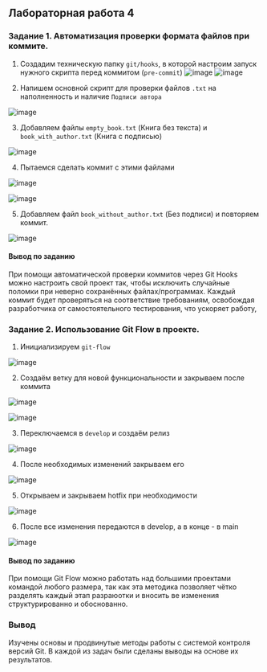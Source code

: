 ## Лабораторная работа 4

### Задание 1. Автоматизация проверки формата файлов при коммите.
1. Создадим техническую папку `git/hooks`, в которой настроим запуск нужного скрипта перед коммитом (`pre-commit`)
![image](https://github.com/user-attachments/assets/d83ec8c8-26c2-4a74-b831-43d20e0aa12b)
![image](https://github.com/user-attachments/assets/ad0ffda8-4e06-4f28-9ede-719118f24771)

2. Напишем основной скрипт для проверки файлов `.txt` на наполненность и наличие `Подписи автора`

![image](https://github.com/user-attachments/assets/0ec16b6d-ea9c-426a-86f1-96034cb068f4)

3. Добавляем файлы `empty_book.txt` (Книга без текста) и `book_with_author.txt` (Книга с подписью)

![image](https://github.com/user-attachments/assets/0ccc6a27-6cb3-477c-b674-7b54a683c315)

4. Пытаемся сделать коммит с этими файлами

![image](https://github.com/user-attachments/assets/5c510c6e-94fd-4b1b-b319-7ef9db356902)

![image](https://github.com/user-attachments/assets/6a402469-6ce6-446f-8e7b-c716531745e9)

5. Добавляем файл `book_without_author.txt` (Без подписи) и повторяем коммит.

![image](https://github.com/user-attachments/assets/e67cbcc4-a523-4285-9d57-a0b6065e48d7)


#### Вывод по заданию
При помощи автоматической проверки коммитов через Git Hooks можно настроить свой проект так, чтобы исключить случайные поломки при неверно сохранённых файлах/программах.
Каждый коммит будет проверяться на соответствие требованиям, освобождая разработчика от самостоятельного тестирования, что ускоряет работу, 


### Задание 2. Использование Git Flow в проекте.
1. Инициализируем `git-flow`

![image](https://github.com/user-attachments/assets/ffd69b43-bc2c-4342-804f-cb1ef82310aa)

2. Создаём ветку для новой функциональности и закрываем после коммита

![image](https://github.com/user-attachments/assets/c24748d4-3e84-43c9-a21a-8386fd4cce77)

![image](https://github.com/user-attachments/assets/741dd2b2-fa4f-4308-8b30-15b552e2f892)


3. Переключаемся в `develop` и создаём релиз

![image](https://github.com/user-attachments/assets/be327ef7-5190-45b7-86ae-5574be4d3551)

4. После необходимых изменений закрываем его

![image](https://github.com/user-attachments/assets/7cba1996-9b94-470a-9e0a-2b1871d4fb5e)

5. Открываем и закрываем hotfix при необходимости

![image](https://github.com/user-attachments/assets/259a9d72-57de-4f5f-a60a-22a6acb505aa)

6. После все изменения передаются в develop, а в конце - в main

![image](https://github.com/user-attachments/assets/3f76d458-7eb5-4bde-b1b1-c511f78d49fe)

#### Вывод по заданию
При помощи Git Flow можно работать над большими проектами командой любого размера, так как эта методика позволяет чётко разделять каждый этап разраюотки и вносить ве изменения структурированно и обоснованно.

### Вывод
Изучены основы и продвинутые методы работы с системой контроля версий Git. В каждой из задач были сделаны выводы на основе их результатов.
